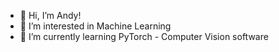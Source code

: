 - 👋 Hi, I’m Andy!
- 👀 I’m interested in Machine Learning
- 🌱 I’m currently learning PyTorch - Computer Vision software


<!---
aysuri-0807/aysuri-0807 is a ✨ special ✨ repository because its `README.md` (this file) appears on your GitHub profile.
You can click the Preview link to take a look at your changes.
--->
